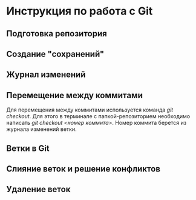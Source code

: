 # Инструкция по работа с Git

## Подготовка репозитория

## Создание "сохранений"

## Журнал изменений

## Перемещение между коммитами
Для перемещения между коммитами используется команда *git checkout*. Для этого в терминале с папкой-репозиторием необходимо написать *git checkout <номер коммита>*. Номер коммита берется из журнала изменений ветки.

## Ветки в Git

## Слияние веток и решение конфликтов

## Удаление веток